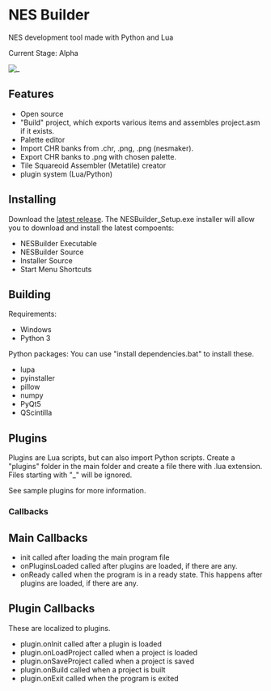 # NES Builder
NES development tool made with Python and Lua

Current Stage: Alpha

![_](https://i.imgur.com/iIQ8cAW.png)

## Features ##
* Open source
* "Build" project, which exports various items and assembles project.asm if it exists.
* Palette editor
* Import CHR banks from .chr, .png, .png (nesmaker).
* Export CHR banks to .png with chosen palette.
* Tile Squareoid Assembler (Metatile) creator
* plugin system (Lua/Python)

## Installing ##
Download the [latest release](https://github.com/SpiderDave/NESBuilder/releases).
The NESBuilder_Setup.exe installer will allow you to download and install the latest compoents:
* NESBuilder Executable
* NESBuilder Source
* Installer Source
* Start Menu Shortcuts

## Building ##
Requirements:
* Windows
* Python 3

Python packages:
You can use "install dependencies.bat" to install these.
* lupa
* pyinstaller
* pillow
* numpy
* PyQt5
* QScintilla

## Plugins ##
Plugins are Lua scripts, but can also import Python scripts.
Create a "plugins" folder in the main folder and create a file there with 
.lua extension.  Files starting with "_" will be ignored.

See sample plugins for more information.

### Callbacks ###
## Main Callbacks ##
* init
    called after loading the main program file
* onPluginsLoaded
    called after plugins are loaded, if there are any.
* onReady
    called when the program is in a ready state.  This happens after plugins are loaded, if there are any.

## Plugin Callbacks ###
These are localized to plugins.
* plugin.onInit
    called after a plugin is loaded
* plugin.onLoadProject
    called when a project is loaded
* plugin.onSaveProject
    called when a project is saved
* plugin.onBuild
    called when a project is built
* plugin.onExit
    called when the program is exited


